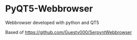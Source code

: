 # PyQT5-Webbrowser
Webbrowser developed with python and QT5 

Based of https://github.com/Guesty000/SerpyntWebbrowser
